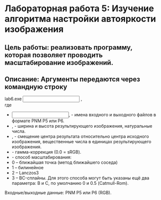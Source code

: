# Лабораторная работа 5: Изучение алгоритма настройки автояркости изображения

## Цель работы: реализовать программу, которая позволяет проводить масштабирование изображений.

## Описание: Аргументы передаются через командную строку
lab6.exe <input> <output> <width> <height> <dx> <dy> <gamma> <type>,  
где  
* <input>, <output> - имена входного и выходного файлов в формате PNM P5 или P6.
* <width>, <height> - ширина и высота результирующего изображения, натуральные числа.
* <dx>,<dy> - смещение центра результата относительно центра исходного изображения, вещественные числа в единицах результирующего изображения.
* <gamma> - гамма-коррекция (0.0 = sRGB).
*  <type> - способ масштабирования:
  * 0 – ближайшая точка (метод ближайшего соседа)
  * 1 – билинейное
  * 2 – Lanczos3
  * 3 – BC-сплайны. Для этого способа могут быть указаны ещё два параметра: B и C, по умолчанию 0 и 0.5 (Catmull-Rom).

Входные/выходные данные: PNM P5 или P6 (RGB). 
